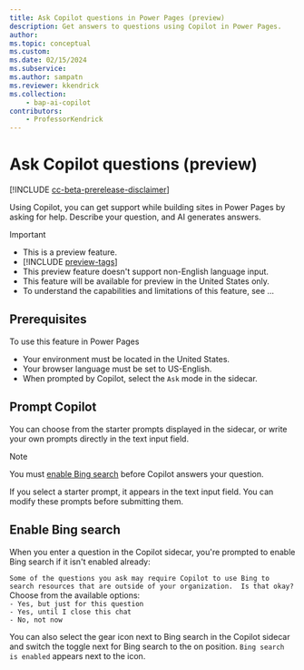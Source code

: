 ```yaml
---
title: Ask Copilot questions in Power Pages (preview)
description: Get answers to questions using Copilot in Power Pages.
author: 
ms.topic: conceptual
ms.custom: 
ms.date: 02/15/2024
ms.subservice:
ms.author: sampatn
ms.reviewer: kkendrick
ms.collection: 
    - bap-ai-copilot
contributors:
    - ProfessorKendrick
---
```


# Ask Copilot questions (preview)

[!INCLUDE [cc-beta-prerelease-disclaimer](../includes/cc-beta-prerelease-disclaimer.md)]

Using Copilot, you can get support while building sites in Power Pages by asking for help. Describe your question, and AI generates answers.

> [!IMPORTANT]
> - This is a preview feature.
> - [!INCLUDE [preview-tags](../includes/cc-preview-features-definition.md)]
> - This preview feature doesn't support non-English language input.
> - This feature will be available for preview in the United States only.
> - To understand the capabilities and limitations of this feature, see ...

## Prerequisites

To use this feature in Power Pages

- Your environment must be located in the United States.
- Your browser language must be set to US-English.
- When prompted by Copilot, select the `Ask` mode in the sidecar.

## Prompt Copilot 

You can choose from the starter prompts displayed in the sidecar, or write your own prompts directly in the text input field.

>[!NOTE]
> You must [enable  Bing search](#enable-bing-search) before Copilot answers your question.

If you select a starter prompt, it appears in the text input field. You can modify these prompts before submitting them.

## Enable Bing search

When you enter a question in the Copilot sidecar, you're prompted to enable Bing search if it isn't enabled already:

`Some of the questions you ask may require Copilot to use Bing to search resources that are outside of your organization.  Is that okay?`
Choose from the available options:<br />
`- Yes, but just for this question`<br />
`- Yes, until I close this chat`<br />
`- No, not now`

You can also select the gear icon next to Bing search in the Copilot sidecar and switch the toggle next for Bing search to the on position. `Bing search is enabled` appears next to the icon. 


 


